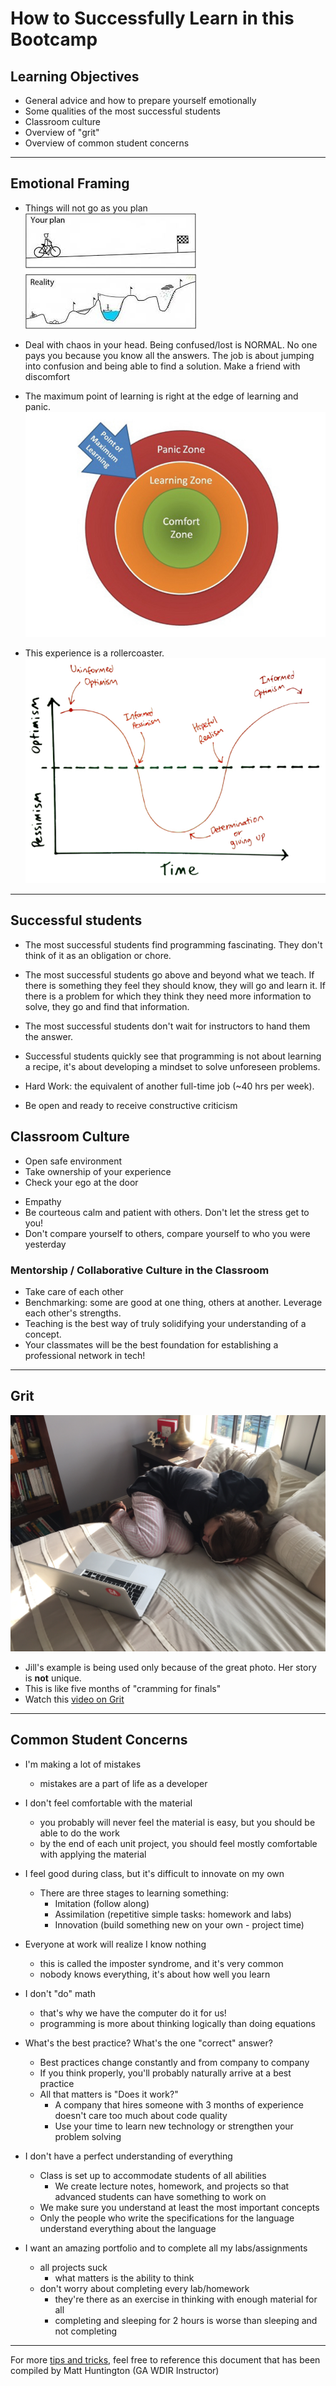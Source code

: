 # How to Successfully Learn in this Bootcamp

## Learning Objectives
- General advice and how to prepare yourself emotionally
- Some qualities of the most successful students
- Classroom culture
- Overview of "grit"
- Overview of common student concerns

<hr>

## Emotional Framing

- Things will not go as you plan<br>
![plan vs reality](img/plan_vs_reality.png)

- Deal with chaos in your head. Being confused/lost is NORMAL. No one pays you because you know all the answers. The job is about jumping into confusion and being able to find a solution.  Make a friend with discomfort

- The maximum point of learning is right at the edge of learning and panic.<br>
![learning zone](img/learning-zone.jpeg)

- This experience is a rollercoaster.<br>
![informed optimism?](img/informed-optimism.jpeg)

<hr>

## Successful students

- The most successful students find programming fascinating. They don't think
of it as an obligation or chore.

- The most successful students go above and beyond what we teach. If there is
something they feel they should know, they will go and learn it. If there is a
problem for which they think they need more information to solve, they go and find that information.

- The most successful students don't wait for instructors to hand them the answer.

-  Successful students quickly see that programming is not about learning a recipe,
it's about developing a mindset to solve unforeseen problems.

- Hard Work: the equivalent of another full-time job (~40 hrs per week).

- Be open and ready to receive constructive criticism

## Classroom Culture

- Open safe environment
- Take ownership of your experience
- Check your ego at the door
<!--The instructional staff will, too -->
- Empathy
- Be courteous calm and patient with others.  Don't let the stress get to you!
- Don't compare yourself to others, compare yourself to who you were yesterday

### Mentorship / Collaborative Culture in the Classroom

- Take care of each other
- Benchmarking: some are good at one thing, others at another. Leverage each other's strengths.
- Teaching is the best way of truly solidifying your understanding of a concept.
- Your classmates will be the best foundation for establishing a professional network in tech!

<hr>

## Grit
![Jill](img/jill.jpg)
- Jill's example is being used only because of the great photo.  Her story is **not** unique.
- This is like five months of "cramming for finals"
- Watch this [video on Grit]( https://www.ted.com/talks/angela_lee_duckworth_the_key_to_success_grit?language=en)

<hr>

## Common Student Concerns

- I'm making a lot of mistakes
	- mistakes are a part of life as a developer

- I don't feel comfortable with the material
	- you probably will never feel the material is easy, but you should be able to do the work
	- by the end of each unit project, you should feel mostly comfortable with applying the material

- I feel good during class, but it's difficult to innovate on my own
	- There are three stages to learning something:
		- Imitation (follow along)
		- Assimilation (repetitive simple tasks: homework and labs)
		- Innovation (build something new on your own - project time)

- Everyone at work will realize I know nothing
	- this is called the imposter syndrome, and it's very common
	- nobody knows everything, it's about how well you learn

- I don't "do" math
	- that's why we have the computer do it for us!
	- programming is more about thinking logically than doing equations

- What's the best practice? What's the one "correct" answer?
	- Best practices change constantly and from company to company
	- If you think properly, you'll probably naturally arrive at a best practice
	- All that matters is "Does it work?"
		- A company that hires someone with 3 months of experience doesn't care too much about code quality
		- Use your time to learn new technology or strengthen your problem solving

- I don't have a perfect understanding of everything
	- Class is set up to accommodate students of all abilities
		- We create lecture notes, homework, and projects so that advanced students can have something to work on
	- We make sure you understand at least the most important concepts
	- Only the people who write the specifications for the language understand everything about the language

- I want an amazing portfolio and to complete all my labs/assignments
	- all projects suck
		- what matters is the ability to think
	- don't worry about completing every lab/homework
		- they're there as an exercise in thinking with enough material for all
		- completing and sleeping for 2 hours is worse than sleeping and not completing
<hr>

For more [tips and tricks,](matts-tips.md) feel free to reference this document that has been compiled by Matt Huntington (GA WDIR Instructor)
